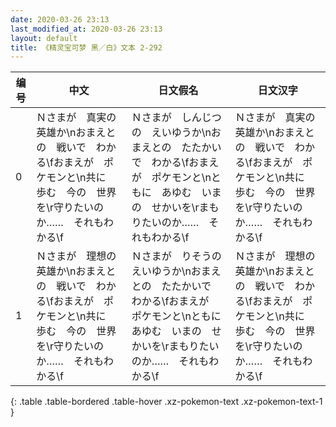 ```yaml
---
date: 2020-03-26 23:13
last_modified_at: 2020-03-26 23:13
layout: default
title: 《精灵宝可梦 黑／白》文本 2-292
---
```

| 编号 | 中文 | 日文假名 | 日文汉字 |
| ---- | ---- | ---- | --- |
| 0 | Ｎさまが　真実の　英雄か\nおまえとの　戦いで　わかる\fおまえが　ポケモンと\n共に　歩む　今の　世界を\r守りたいのか……　それもわかる\f | Ｎさまが　しんじつの　えいゆうか\nおまえとの　たたかいで　わかる\fおまえが　ポケモンと\nともに　あゆむ　いまの　せかいを\rまもりたいのか……　それもわかる\f | Ｎさまが　真実の　英雄か\nおまえとの　戦いで　わかる\fおまえが　ポケモンと\n共に　歩む　今の　世界を\r守りたいのか……　それもわかる\f |
| 1 | Ｎさまが　理想の　英雄か\nおまえとの　戦いで　わかる\fおまえが　ポケモンと\n共に　歩む　今の　世界を\r守りたいのか……　それもわかる\f | Ｎさまが　りそうの　えいゆうか\nおまえとの　たたかいで　わかる\fおまえが　ポケモンと\nともに　あゆむ　いまの　せかいを\rまもりたいのか……　それもわかる\f | Ｎさまが　理想の　英雄か\nおまえとの　戦いで　わかる\fおまえが　ポケモンと\n共に　歩む　今の　世界を\r守りたいのか……　それもわかる\f |
{: .table .table-bordered .table-hover .xz-pokemon-text .xz-pokemon-text-1 }